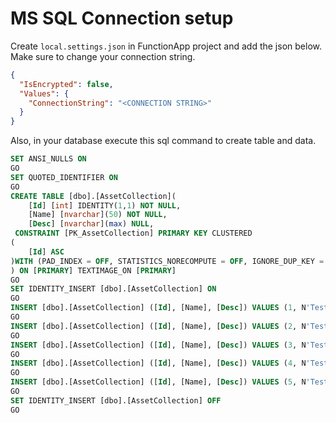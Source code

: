 # MS SQL Connection setup
Create `local.settings.json` in FunctionApp project and add the json below.<br>
Make sure to change your connection string.
```json
{
  "IsEncrypted": false,
  "Values": {
    "ConnectionString": "<CONNECTION STRING>"
  }
}
```

Also, in your database execute this sql command to create table and data.

```sql
SET ANSI_NULLS ON
GO
SET QUOTED_IDENTIFIER ON
GO
CREATE TABLE [dbo].[AssetCollection](
	[Id] [int] IDENTITY(1,1) NOT NULL,
	[Name] [nvarchar](50) NOT NULL,
	[Desc] [nvarchar](max) NULL,
 CONSTRAINT [PK_AssetCollection] PRIMARY KEY CLUSTERED 
(
	[Id] ASC
)WITH (PAD_INDEX = OFF, STATISTICS_NORECOMPUTE = OFF, IGNORE_DUP_KEY = OFF, ALLOW_ROW_LOCKS = ON, ALLOW_PAGE_LOCKS = ON, OPTIMIZE_FOR_SEQUENTIAL_KEY = OFF) ON [PRIMARY]
) ON [PRIMARY] TEXTIMAGE_ON [PRIMARY]
GO
SET IDENTITY_INSERT [dbo].[AssetCollection] ON 
GO
INSERT [dbo].[AssetCollection] ([Id], [Name], [Desc]) VALUES (1, N'Test 1', N'Test 1 02/03/2022 12:25:39 pm')
GO
INSERT [dbo].[AssetCollection] ([Id], [Name], [Desc]) VALUES (2, N'Test 2', N'Test 2 02/03/2022 12:25:39 pm')
GO
INSERT [dbo].[AssetCollection] ([Id], [Name], [Desc]) VALUES (3, N'Test 3', N'Test 3 02/03/2022 12:25:39 pm')
GO
INSERT [dbo].[AssetCollection] ([Id], [Name], [Desc]) VALUES (4, N'Test 4', N'Test 4 02/03/2022 12:25:39 pm')
GO
INSERT [dbo].[AssetCollection] ([Id], [Name], [Desc]) VALUES (5, N'Test 5', N'Test 5 02/03/2022 12:25:39 pm')
GO
SET IDENTITY_INSERT [dbo].[AssetCollection] OFF
GO

```
